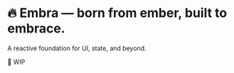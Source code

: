 # 🔥 Embra — born from ember, built to embrace.

A reactive foundation for UI, state, and beyond.

🚧 WIP
